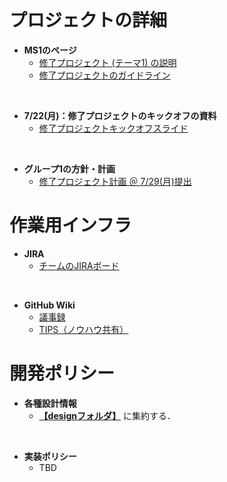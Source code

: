 # プロジェクトの詳細

- **MS1のページ**
    - [修了プロジェクト (テーマ1) の説明](https://app.ms1.com/academy/1BYJipoSWFWcxfxUIoruQ6/4NBJkylZbtUd6Wxtpw4nbE/5VDANh8J5d2NltgkZUPyTk/2f4kqS0Gcl75ANeD8HK9bv/1XS6qWijKAPuZWKx9kY0K8)
    - [修了プロジェクトのガイドライン](https://app.ms1.com/academy/1BYJipoSWFWcxfxUIoruQ6/4NBJkylZbtUd6Wxtpw4nbE/5VDANh8J5d2NltgkZUPyTk/5pbSGNRYpiaKlCctj9PaET/jBpJOZ9FVVT7qyahWPMEk)
<br>

- **7/22(月)：修了プロジェクトのキックオフの資料**
    - [修了プロジェクトキックオフスライド](https://toyotaglobal.enterprise.slack.com/files/U04M3KX6CP2/F07DGHBRMDJ/____________________________________________________________.pdf)
<br>

- **グループ1の方針・計画**
    - [修了プロジェクト計画 ＠ 7/29(月)提出](./doc/240729_修了プロジェクト計画.md)


# 作業用インフラ
- **JIRA**
    - [チームのJIRAボード](https://rhdojo.atlassian.net/jira/software/projects/PCPG/boards/2)
<br>

- **GitHub Wiki**
    - [議事録](https://github.com/rhashimoto777/python-capstone-project/wiki/%E3%83%81%E3%83%BC%E3%83%A0%E5%86%85%E8%AD%B0%E4%BA%8B%E9%8C%B2)
    - [TIPS（ノウハウ共有）](https://github.com/rhashimoto777/python-capstone-project/wiki/TIPS%EF%BC%88%E3%83%8E%E3%82%A6%E3%83%8F%E3%82%A6%E5%85%B1%E6%9C%89%EF%BC%89)

# 開発ポリシー
- **各種設計情報**
    - **[【designフォルダ】](./design/)** に集約する．
<br>

- **実装ポリシー**
    - TBD